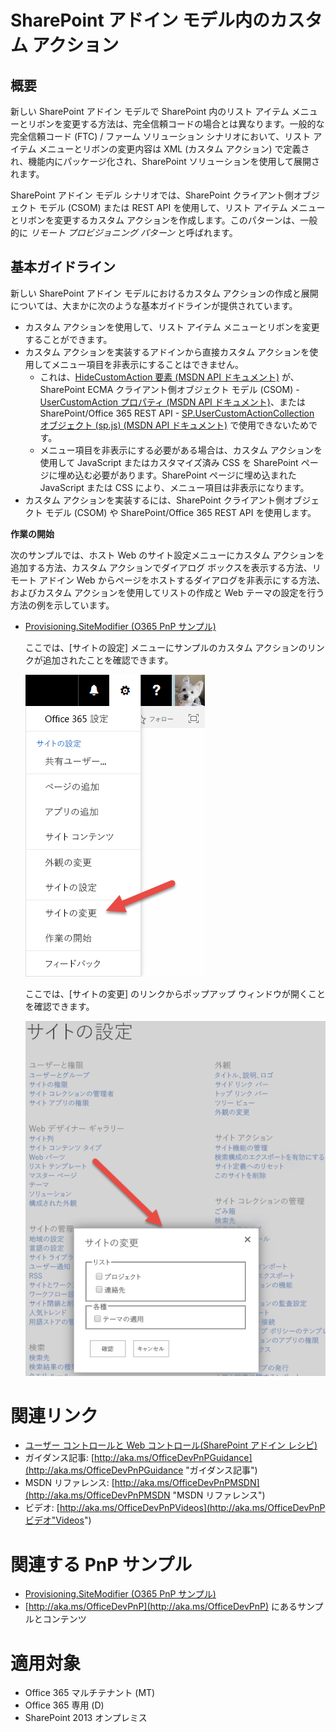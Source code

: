 SharePoint アドイン モデル内のカスタム アクション
=============================================

概要
-------

新しい SharePoint アドイン モデルで SharePoint 内のリスト アイテム メニューとリボンを変更する方法は、完全信頼コードの場合とは異なります。一般的な完全信頼コード (FTC) / ファーム ソリューション シナリオにおいて、リスト アイテム メニューとリボンの変更内容は XML (カスタム アクション) で定義され、機能内にパッケージ化され、SharePoint ソリューションを使用して展開されます。

SharePoint アドイン モデル シナリオでは、SharePoint クライアント側オブジェクト モデル (CSOM) または REST API を使用して、リスト アイテム メニューとリボンを変更するカスタム アクションを作成します。このパターンは、一般的に *リモート プロビジョニング パターン* と呼ばれます。

基本ガイドライン
---------------------

新しい SharePoint アドイン モデルにおけるカスタム アクションの作成と展開については、大まかに次のような基本ガイドラインが提供されています。

- カスタム アクションを使用して、リスト アイテム メニューとリボンを変更することができます。
- カスタム アクションを実装するアドインから直接カスタム アクションを使用してメニュー項目を非表示にすることはできません。
    + これは、[HideCustomAction 要素 (MSDN API ドキュメント)](https://msdn.microsoft.com/en-us/library/office/ms414790.aspx) が、SharePoint ECMA クライアント側オブジェクト モデル (CSOM) - [UserCustomAction プロパティ (MSDN API ドキュメント)](https://msdn.microsoft.com/en-us/library/microsoft.sharepoint.client.usercustomaction_properties.aspx)、または SharePoint/Office 365 REST API - [SP.UserCustomActionCollection オブジェクト (sp.js) (MSDN API ドキュメント)](https://msdn.microsoft.com/en-us/library/office/jj247124.aspx) で使用できないためです。
    + メニュー項目を非表示にする必要がある場合は、カスタム アクションを使用して JavaScript またはカスタマイズ済み CSS を SharePoint ページに埋め込む必要があります。SharePoint ページに埋め込まれた JavaScript または CSS により、メニュー項目は非表示になります。
- カスタム アクションを実装するには、SharePoint クライアント側オブジェクト モデル (CSOM) や SharePoint/Office 365 REST API を使用します。

**作業の開始**

次のサンプルでは、ホスト Web のサイト設定メニューにカスタム アクションを追加する方法、カスタム アクションでダイアログ ボックスを表示する方法、リモート アドイン Web からページをホストするダイアログを非表示にする方法、およびカスタム アクションを使用してリストの作成と Web テーマの設定を行う方法の例を示しています。

- [Provisioning.SiteModifier (O365 PnP サンプル)](https://github.com/OfficeDev/PnP/tree/master/Samples/Provisioning.SiteModifier)

    ここでは、[サイトの設定] メニューにサンプルのカスタム アクションのリンクが追加されたことを確認できます。
    
    ![[Office 365 の設定] メニューが表示され、[サイトの変更] メニュー オプションが強調表示されます。](media/Recipes/CustomActions/Custom-Action-In-Site-Settings.png)
    
    ここでは、[サイトの変更] のリンクからポップアップ ウィンドウが開くことを確認できます。
    
    ![[サイトの変更] ポップアップ ウィンドウが表示されます。このウィンドウには、[リスト] という名前のチェック ボックスのグループと、その中に 2 つのチェック ボックス ([プロジェクト] と [連絡先]) があります。 [リスト] の下には [各種] という名前のチェック ボックスのグループがあります。このグループには [テーマの適用] という名前のチェック ボックスがあります。 この下には 2 つのボタン ([確認] と [キャンセル]) があります。](media/Recipes/CustomActions/Custom-Action-Popup-Menu.png)

関連リンク
=============

- [ユーザー コントロールと Web コントロール(SharePoint アドイン レシピ)](user-controls-and-web-controls-sharepoint-add-in.md)
- ガイダンス記事: [http://aka.ms/OfficeDevPnPGuidance](http://aka.ms/OfficeDevPnPGuidance "ガイダンス記事")
- MSDN リファレンス: [http://aka.ms/OfficeDevPnPMSDN](http://aka.ms/OfficeDevPnPMSDN "MSDN リファレンス")
- ビデオ: [http://aka.ms/OfficeDevPnPVideos](http://aka.ms/OfficeDevPnPビデオ"Videos")

関連する PnP サンプル
===================

- [Provisioning.SiteModifier (O365 PnP サンプル)](https://github.com/OfficeDev/PnP/tree/master/Samples/Provisioning.SiteModifier)
- [http://aka.ms/OfficeDevPnP](http://aka.ms/OfficeDevPnP) にあるサンプルとコンテンツ

適用対象
==========
- Office 365 マルチテナント (MT)
- Office 365 専用 (D)
- SharePoint 2013 オンプレミス
